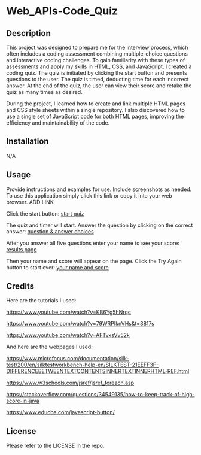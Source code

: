 # Web_APIs-Code_Quiz

## Description

This project was designed to prepare me for the interview process, which often includes a coding assessment combining multiple-choice questions and interactive coding challenges. To gain familiarity with these types of assessments and apply my skills in HTML, CSS, and JavaScript, I created a coding quiz. The quiz is initiated by clicking the start button and presents questions to the user. The quiz is timed, deducting time for each incorrect answer. At the end of the quiz, the user can view their score and retake the quiz as many times as desired.


During the project, I learned how to create and link multiple HTML pages and CSS style sheets within a single repository. I also discovered how to use a single set of JavaScript code for both HTML pages, improving the efficiency and maintainability of the code.

## Installation

N/A

## Usage

Provide instructions and examples for use. Include screenshots as needed.
To use this application simply click this link or copy it into your web browser. 
ADD LINK

Click the start button:
[start quiz](assets/images/ScreenShot1.png)

The quiz and timer will start. Answer the question by clicking on the correct answer:
[question & answer choices](assets/images/ScreenShot2.png)

After you answer all five questions enter your name to see your score: [results page](assets/images/ScreenShot3.png)

Then your name and score will appear on the page. Click the Try Again button to start over: [your name and score](assets/images/ScreenShot4.png)

## Credits

Here are the tutorials I used: 

https://www.youtube.com/watch?v=KB6Yg5hNrqc 

https://www.youtube.com/watch?v=79WRPIknVHs&t=3817s

https://www.youtube.com/watch?v=AFTvxsVv52k

And here are the webpages I used:

https://www.microfocus.com/documentation/silk-test/200/en/silktestworkbench-help-en/SILKTEST-21EEFF3F-DIFFERENCEBETWEENTEXTCONTENTSINNERTEXTINNERHTML-REF.html

https://www.w3schools.com/jsref/jsref_foreach.asp

https://stackoverflow.com/questions/34549135/how-to-keep-track-of-high-score-in-java

https://www.educba.com/javascript-button/

## License

Please refer to the LICENSE in the repo.



